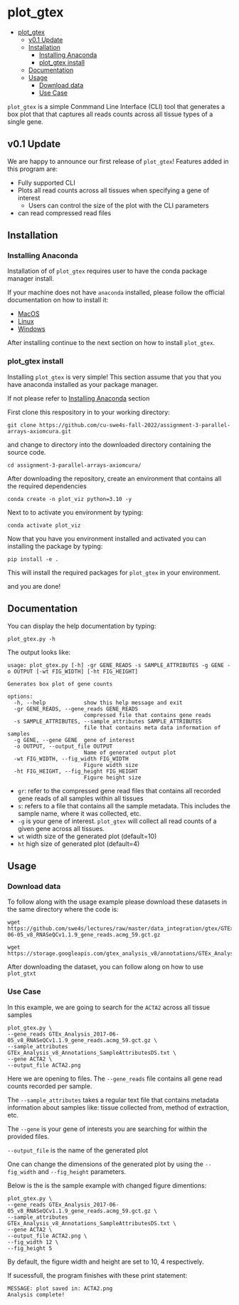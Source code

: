 
# plot_gtex

- [plot_gtex](#plot_gtex)
  - [v0.1 Update](#v01-update)
  - [Installation](#installation)
    - [Installing Anaconda](#installing-anaconda)
    - [plot_gtex install](#plot_gtex-install)
  - [Documentation](#documentation)
  - [Usage](#usage)
    - [Download data](#download-data)
    - [Use Case](#use-case)

`plot_gtex` is a simple Conmmand Line Interface (CLI) tool that generates a box plot that that captures all reads counts across all tissue types of a single gene.

## v0.1 Update

We are happy to announce our first release of `plot_gtex`! Features added in this program are:

- Fully supported CLI
- Plots all read counts across all tissues when specifying a gene of interest
  - Users can control the size of the plot with the CLI parameters
- can read compressed read files

## Installation

### Installing Anaconda

Installation of of `plot_gtex` requires user to have the conda package manager install.

If your machine does not have `anaconda` installed, please follow the official documentation on how to install it:

- [MacOS](https://docs.anaconda.com/anaconda/install/mac-os/)
- [Linux](https://docs.anaconda.com/anaconda/install/linux/)
- [Windows](https://docs.anaconda.com/anaconda/install/windows/)

After installing continue to the next section on how to install `plot_gtex`.

### plot_gtex install

Installing  `plot_gtex` is very simple! This section assume that you that you have anaconda installed as your package manager.

If not please refer to [Installing Anaconda](#installing-anaconda) section

First clone this respository in to your working directory:

```text
git clone https://github.com/cu-swe4s-fall-2022/assignment-3-parallel-arrays-axiomcura.git
```

and change to directory into the downloaded directory containing the source code.

```text
cd assignment-3-parallel-arrays-axiomcura/
```

After downloading the repository, create an environment that contains all the required dependencies

```text
conda create -n plot_viz python=3.10 -y
```

Next to to activate you environment by typing:

```text
conda activate plot_viz
```

Now that you have you environment installed and activated you can installing the package by typing:

```text
pip install -e .
```

This will install the required packages for `plot_gtex` in your environment.

and you are done!

## Documentation

You can display the help documentation by typing:

```Text
plot_gtex.py -h
```

The output looks like:

``` Text
usage: plot_gtex.py [-h] -gr GENE_READS -s SAMPLE_ATTRIBUTES -g GENE -o OUTPUT [-wt FIG_WIDTH] [-ht FIG_HEIGHT]

Generates box plot of gene counts

options:
  -h, --help            show this help message and exit
  -gr GENE_READS, --gene_reads GENE_READS
                        compressed file that contains gene reads
  -s SAMPLE_ATTRIBUTES, --sample_attributes SAMPLE_ATTRIBUTES
                        file that contains meta data information of samples
  -g GENE, --gene GENE  gene of interest
  -o OUTPUT, --output_file OUTPUT
                        Name of generated output plot
  -wt FIG_WIDTH, --fig_width FIG_WIDTH
                        Figure width size
  -ht FIG_HEIGHT, --fig_height FIG_HEIGHT
                        Figure height size
```

- `gr`: refer to the compressed gene read files that contains all recorded gene reads of all samples within all tissues
- `s`: refers to a file that contains all the sample metadata. This includes the sample name, where it was collected, etc.
- `-g` is your gene of interest. `plot_gtex` will collect all read counts of a given gene across all tissues.
- `wt` width size of the generated plot (default=10)
- `ht` high size of generated plot (default=4)

## Usage

### Download data

To follow along with the usage example please download these datasets in the same directory where the code is:

```text
wget https://github.com/swe4s/lectures/raw/master/data_integration/gtex/GTEx_Analysis_2017-06-05_v8_RNASeQCv1.1.9_gene_reads.acmg_59.gct.gz
```

```text
wget https://storage.googleapis.com/gtex_analysis_v8/annotations/GTEx_Analysis_v8_Annotations_SampleAttributesDS.txt
```

After downloading the dataset, you can follow along on how to use `plot_gtxt`

### Use Case

In this example, we are going to search for the `ACTA2` across all tissue samples

```text
plot_gtex.py \
--gene_reads GTEx_Analysis_2017-06-05_v8_RNASeQCv1.1.9_gene_reads.acmg_59.gct.gz \
--sample_attributes GTEx_Analysis_v8_Annotations_SampleAttributesDS.txt \
--gene ACTA2 \
--output_file ACTA2.png
```

Here we are opening to files. The `--gene_reads` file contains all gene read counts recorded per sample.

The `--sample_attributes` takes a regular text file that contains metadata information about samples like: tissue collected from, method of extraction, etc.

The `--gene` is your gene of interests you are searching for within the provided files.

`--output_file` is the name of the generated plot

One can change the dimensions of the generated plot by using the `--fig_width` and `--fig_height` parameters.

Below is the is the sample example with changed figure dimentions:

```
plot_gtex.py \
--gene_reads GTEx_Analysis_2017-06-05_v8_RNASeQCv1.1.9_gene_reads.acmg_59.gct.gz \
--sample_attributes GTEx_Analysis_v8_Annotations_SampleAttributesDS.txt \
--gene ACTA2 \
--output_file ACTA2.png \
--fig_width 12 \
--fig_height 5 
```

By default, the figure width and height are set to 10, 4 respectively.

If sucessfull, the program finishes with these print statement:

```text
MESSAGE: plot saved in: ACTA2.png
Analysis complete!
```

